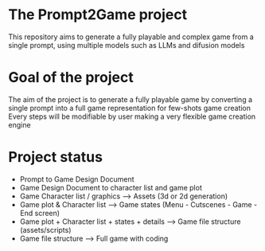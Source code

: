 # The Prompt2Game project
This repository aims to generate a fully playable and complex game from a single prompt, using multiple models such as LLMs and difusion models

# Goal of the project
The aim of the project is to generate a fully playable game by converting a single prompt into a full game representation for few-shots game creation
Every steps will be modifiable by user making a very flexible game creation engine

# Project status
- Prompt to Game Design Document
- Game Design Document to character list and game plot
- Game Character list / graphics --> Assets (3d or 2d generation)
- Game plot & Character list --> Game states (Menu - Cutscenes - Game - End screen)
- Game plot + Character list + states + details --> Game file structure (assets/scripts)
- Game file structure --> Full game with coding
